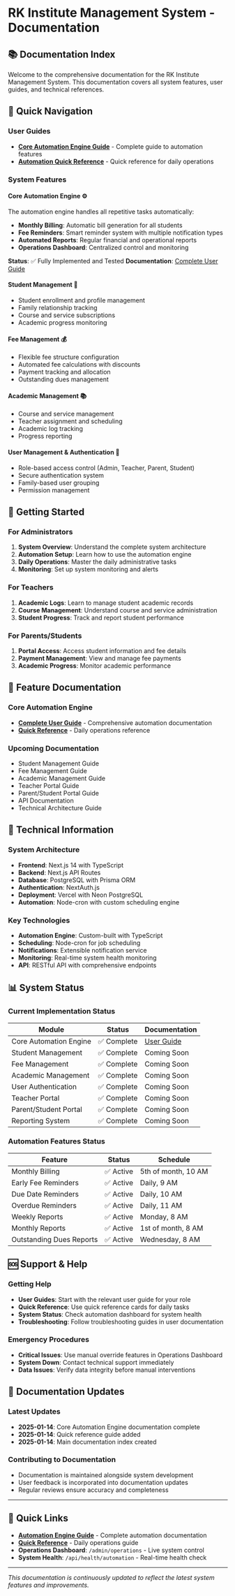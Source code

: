 # RK Institute Management System - Documentation

## 📚 Documentation Index

Welcome to the comprehensive documentation for the RK Institute Management System. This documentation covers all system features, user guides, and technical references.

## 🎯 Quick Navigation

### User Guides
- **[Core Automation Engine Guide](user-guides/automation-engine-guide.md)** - Complete guide to automation features
- **[Automation Quick Reference](user-guides/automation-quick-reference.md)** - Quick reference for daily operations

### System Features

#### Core Automation Engine ⚙️
The automation engine handles all repetitive tasks automatically:
- **Monthly Billing**: Automatic bill generation for all students
- **Fee Reminders**: Smart reminder system with multiple notification types
- **Automated Reports**: Regular financial and operational reports
- **Operations Dashboard**: Centralized control and monitoring

**Status**: ✅ Fully Implemented and Tested
**Documentation**: [Complete User Guide](user-guides/automation-engine-guide.md)

#### Student Management 👥
- Student enrollment and profile management
- Family relationship tracking
- Course and service subscriptions
- Academic progress monitoring

#### Fee Management 💰
- Flexible fee structure configuration
- Automated fee calculations with discounts
- Payment tracking and allocation
- Outstanding dues management

#### Academic Management 📚
- Course and service management
- Teacher assignment and scheduling
- Academic log tracking
- Progress reporting

#### User Management & Authentication 🔐
- Role-based access control (Admin, Teacher, Parent, Student)
- Secure authentication system
- Family-based user grouping
- Permission management

## 🚀 Getting Started

### For Administrators
1. **System Overview**: Understand the complete system architecture
2. **Automation Setup**: Learn how to use the automation engine
3. **Daily Operations**: Master the daily administrative tasks
4. **Monitoring**: Set up system monitoring and alerts

### For Teachers
1. **Academic Logs**: Learn to manage student academic records
2. **Course Management**: Understand course and service administration
3. **Student Progress**: Track and report student performance

### For Parents/Students
1. **Portal Access**: Access student information and fee details
2. **Payment Management**: View and manage fee payments
3. **Academic Progress**: Monitor academic performance

## 📖 Feature Documentation

### Core Automation Engine
- **[Complete User Guide](user-guides/automation-engine-guide.md)** - Comprehensive automation documentation
- **[Quick Reference](user-guides/automation-quick-reference.md)** - Daily operations reference

### Upcoming Documentation
- Student Management Guide
- Fee Management Guide
- Academic Management Guide
- Teacher Portal Guide
- Parent/Student Portal Guide
- API Documentation
- Technical Architecture Guide

## 🔧 Technical Information

### System Architecture
- **Frontend**: Next.js 14 with TypeScript
- **Backend**: Next.js API Routes
- **Database**: PostgreSQL with Prisma ORM
- **Authentication**: NextAuth.js
- **Deployment**: Vercel with Neon PostgreSQL
- **Automation**: Node-cron with custom scheduling engine

### Key Technologies
- **Automation Engine**: Custom-built with TypeScript
- **Scheduling**: Node-cron for job scheduling
- **Notifications**: Extensible notification service
- **Monitoring**: Real-time system health monitoring
- **API**: RESTful API with comprehensive endpoints

## 📊 System Status

### Current Implementation Status

| **Module** | **Status** | **Documentation** |
|------------|------------|-------------------|
| Core Automation Engine | ✅ Complete | [User Guide](user-guides/automation-engine-guide.md) |
| Student Management | ✅ Complete | Coming Soon |
| Fee Management | ✅ Complete | Coming Soon |
| Academic Management | ✅ Complete | Coming Soon |
| User Authentication | ✅ Complete | Coming Soon |
| Teacher Portal | ✅ Complete | Coming Soon |
| Parent/Student Portal | ✅ Complete | Coming Soon |
| Reporting System | ✅ Complete | Coming Soon |

### Automation Features Status

| **Feature** | **Status** | **Schedule** |
|-------------|------------|--------------|
| Monthly Billing | ✅ Active | 5th of month, 10 AM |
| Early Fee Reminders | ✅ Active | Daily, 9 AM |
| Due Date Reminders | ✅ Active | Daily, 10 AM |
| Overdue Reminders | ✅ Active | Daily, 11 AM |
| Weekly Reports | ✅ Active | Monday, 8 AM |
| Monthly Reports | ✅ Active | 1st of month, 8 AM |
| Outstanding Dues Reports | ✅ Active | Wednesday, 8 AM |

## 🆘 Support & Help

### Getting Help
- **User Guides**: Start with the relevant user guide for your role
- **Quick Reference**: Use quick reference cards for daily tasks
- **System Status**: Check automation dashboard for system health
- **Troubleshooting**: Follow troubleshooting guides in user documentation

### Emergency Procedures
- **Critical Issues**: Use manual override features in Operations Dashboard
- **System Down**: Contact technical support immediately
- **Data Issues**: Verify data integrity before manual interventions

## 📝 Documentation Updates

### Latest Updates
- **2025-01-14**: Core Automation Engine documentation complete
- **2025-01-14**: Quick reference guide added
- **2025-01-14**: Main documentation index created

### Contributing to Documentation
- Documentation is maintained alongside system development
- User feedback is incorporated into documentation updates
- Regular reviews ensure accuracy and completeness

---

## 🔗 Quick Links

- **[Automation Engine Guide](user-guides/automation-engine-guide.md)** - Complete automation documentation
- **[Quick Reference](user-guides/automation-quick-reference.md)** - Daily operations guide
- **Operations Dashboard**: `/admin/operations` - Live system control
- **System Health**: `/api/health/automation` - Real-time health check

---

*This documentation is continuously updated to reflect the latest system features and improvements.*
